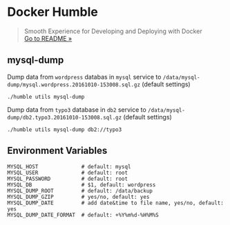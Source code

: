 # Docker Humble
> Smooth Experience for Developing and Deploying with Docker  
> [Go to README &raquo;](../../README.md)



## mysql-dump

Dump data from `wordpress` databas in `mysql` service to `/data/mysql-dump/mysql.wordpress.20161010-153008.sql.gz` (default settings)

```
./humble utils mysql-dump
```

Dump data from `typo3` database in `db2` service to `/data/mysql-dump/db2.typo3.20161010-153008.sql.gz` (default settings)


```
./humble utils mysql-dump db2://typo3
```

## Environment Variables

```
MYSQL_HOST              # default: mysql
MYSQL_USER              # default: root
MYSQL_PASSWORD          # default: root
MYSQL_DB                # $1, default: wordpress
MYSQL_DUMP_ROOT         # default: /data/backup
MYSQL_DUMP_GZIP         # yes/no, default: yes
MYSQL_DUMP_DATE         # add date&time to file name, yes/no, default: yes
MYSQL_DUMP_DATE_FORMAT  # default: +%Y%m%d-%H%M%S
```
